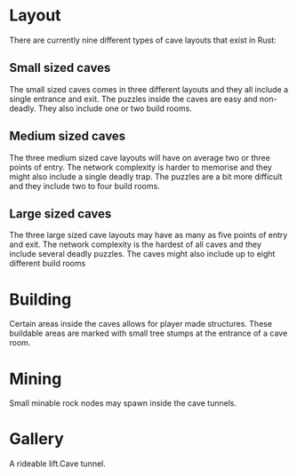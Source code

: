 # Layout

 
There are currently nine different types of cave layouts that exist in Rust:
## Small sized caves

The small sized caves comes in three different layouts and they all include a single entrance and exit. The puzzles inside the caves are easy and non-deadly. They also include one or two build rooms.
## Medium sized caves

The three medium sized cave layouts will have on average two or three points of entry. The network complexity is harder to memorise and they might also include a single deadly trap. The puzzles are a bit more difficult and they include two to four build rooms.
## Large sized caves

The three large sized cave layouts may have as many as five points of entry and exit. The network complexity is the hardest of all caves and they include several deadly puzzles. The caves might also include up to eight different build rooms
# Building

Certain areas inside the caves allows for player made structures. These buildable areas are marked with small tree stumps at the entrance of a cave room.
# Mining

 
Small minable rock nodes may spawn inside the cave tunnels.
# Gallery

A rideable lift.Cave tunnel.
